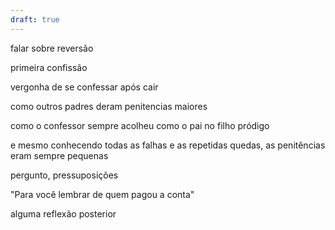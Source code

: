 ```yaml
---
draft: true
---
```

falar sobre reversão

primeira confissão

vergonha de se confessar após cair

como outros padres deram penitencias maiores

como o confessor sempre acolheu como o pai no filho pródigo

e mesmo conhecendo todas as falhas e as repetidas quedas, as penitências eram sempre pequenas

pergunto, pressuposições

"Para você lembrar de quem pagou a conta"

alguma reflexão posterior